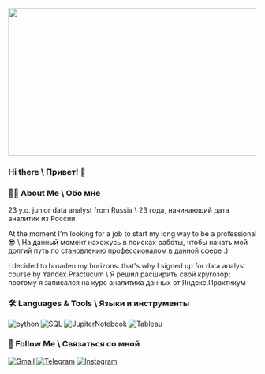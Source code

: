 <div align="center">
  <img src="https://media.giphy.com/media/dWesBcTLavkZuG35MI/giphy.gif" width="600" height="300"/>
</div>
 
### Hi there \ Привет! 👋

### :man_technologist: About Me \ Обо мне
23 y.o. junior data analyst from Russia \ 23 года, начинающий дата аналитик из России

At the moment I'm looking for a job to start my long way to be a professional 😎 \ На данный момент нахожусь в поисках работы, чтобы начать мой долгий путь по становлению профессионалом в данной сфере :)

I decided to broaden my horizons: that's why I signed up for data analyst course by Yandex.Practucum \ Я решил расширить свой кругозор: поэтому я записался на курс аналитика данных от Яндекс.Практикум


### :hammer_and_wrench: Languages & Tools \ Языки и инструменты
![python](https://img.shields.io/badge/-Python-69b5cc?style=for-the-badge&logo=python)
![SQL](https://img.shields.io/badge/-PostgreSQL-69b5cc?style=for-the-badge&logo=postgreSQL)
![JupiterNotebook](https://img.shields.io/badge/-Jupyter-69b5cc?style=for-the-badge&logo=jupyter)
![Tableau](https://img.shields.io/badge/-Tableau-69b5cc?style=for-the-badge&logo=tableau)


### :email: Follow Me \ Связаться со мной
[![Gmail](https://img.shields.io/badge/-mail-69b5cc?style=for-the-badge&logo=Gmail)](mailto:nikmaster2011@gmail.com)
[![Telegram](https://img.shields.io/badge/-Telegram-69b5cc?style=for-the-badge&logo=Telegram)](https://t.me/sor1al)
[![Instagram](https://img.shields.io/badge/-Instagram-69b5cc?style=for-the-badge&logo=Instagram)](https://instagram.com/sor1al?igshid=OGQ5ZDc2ODk2ZA==)
